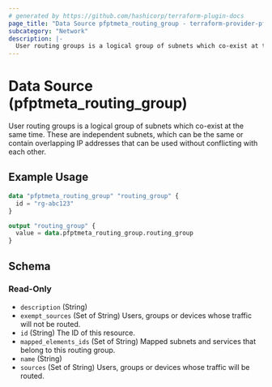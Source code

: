 ```yaml
---
# generated by https://github.com/hashicorp/terraform-plugin-docs
page_title: "Data Source pfptmeta_routing_group - terraform-provider-pfptmeta"
subcategory: "Network"
description: |-
  User routing groups is a logical group of subnets which co-exist at the same time. These are independent subnets, which can be the same or contain overlapping IP addresses that can be used without conflicting with each other.
---
```


# Data Source (pfptmeta_routing_group)

User routing groups is a logical group of subnets which co-exist at the same time. These are independent subnets, which can be the same or contain overlapping IP addresses that can be used without conflicting with each other.

## Example Usage

```terraform
data "pfptmeta_routing_group" "routing_group" {
  id = "rg-abc123"
}

output "routing_group" {
  value = data.pfptmeta_routing_group.routing_group
}
```

<!-- schema generated by tfplugindocs -->
## Schema

### Read-Only

- `description` (String)
- `exempt_sources` (Set of String) Users, groups or devices whose traffic will not be routed.
- `id` (String) The ID of this resource.
- `mapped_elements_ids` (Set of String) Mapped subnets and services that belong to this routing group.
- `name` (String)
- `sources` (Set of String) Users, groups or devices whose traffic will be routed.
